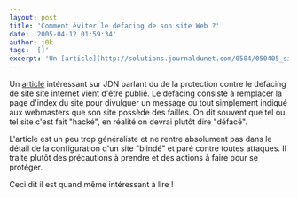 ```yaml
---
layout: post
title: 'Comment éviter le defacing de son site Web ?'
date: '2005-04-12 01:59:34'
author: j0k
tags: '[]'
excerpt: 'Un [article](http://solutions.journaldunet.com/0504/050405_sites_defigures.shtml) intéressant sur JDN parlant du de la protection contre le defacing de site site internet vient d''être publié.   Le defacing consiste à remplacer la page d''index du site pour divulguer un message ou tout simplement indiqué aux webmasters que son site possède des failles.   On      ...'
---
```


Un [article](http://solutions.journaldunet.com/0504/050405_sites_defigures.shtml) intéressant sur JDN parlant du de la protection contre le defacing de site site internet vient d'être publié.   Le defacing consiste à remplacer la page d'index du site pour divulguer un message ou tout simplement indiqué aux webmasters que son site possède des failles.   On dit souvent que tel ou tel site c'est fait "hacké", en réalité on devrai plutôt dire "défacé".

L'article est un peu trop généraliste et ne rentre absolument pas dans le détail de la configuration d'un site "blindé" et paré contre toutes attaques. Il traite plutôt des précautions à prendre et des actions à faire pour se protéger.

Ceci dit il est quand même intéressant à lire !
